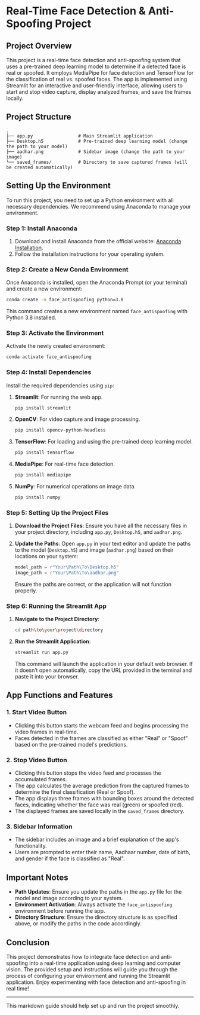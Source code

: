 # **Real-Time Face Detection & Anti-Spoofing Project**

## **Project Overview**

This project is a real-time face detection and anti-spoofing system that uses a pre-trained deep learning model to determine if a detected face is real or spoofed. It employs MediaPipe for face detection and TensorFlow for the classification of real vs. spoofed faces. The app is implemented using Streamlit for an interactive and user-friendly interface, allowing users to start and stop video capture, display analyzed frames, and save the frames locally.

## **Project Structure**

```
.
├── app.py                 # Main Streamlit application
├── Desktop.h5             # Pre-trained deep learning model (change the path to your model)
├── aadhar.png             # Sidebar image (change the path to your image)
└── saved_frames/          # Directory to save captured frames (will be created automatically)
```

## **Setting Up the Environment**

To run this project, you need to set up a Python environment with all necessary dependencies. We recommend using Anaconda to manage your environment.

### **Step 1: Install Anaconda**

1. Download and install Anaconda from the official website: [Anaconda Installation](https://www.anaconda.com/products/distribution#download-section).
2. Follow the installation instructions for your operating system.

### **Step 2: Create a New Conda Environment**

Once Anaconda is installed, open the Anaconda Prompt (or your terminal) and create a new environment:

```bash
conda create -n face_antispoofing python=3.8
```

This command creates a new environment named `face_antispoofing` with Python 3.8 installed.

### **Step 3: Activate the Environment**

Activate the newly created environment:

```bash
conda activate face_antispoofing
```

### **Step 4: Install Dependencies**

Install the required dependencies using `pip`:

1. **Streamlit**: For running the web app.
   ```bash
   pip install streamlit
   ```

2. **OpenCV**: For video capture and image processing.
   ```bash
   pip install opencv-python-headless
   ```

3. **TensorFlow**: For loading and using the pre-trained deep learning model.
   ```bash
   pip install tensorflow
   ```

4. **MediaPipe**: For real-time face detection.
   ```bash
   pip install mediapipe
   ```

5. **NumPy**: For numerical operations on image data.
   ```bash
   pip install numpy
   ```

### **Step 5: Setting Up the Project Files**

1. **Download the Project Files**: Ensure you have all the necessary files in your project directory, including `app.py`, `Desktop.h5`, and `aadhar.png`.
   
2. **Update the Paths**: Open `app.py` in your text editor and update the paths to the model (`Desktop.h5`) and image (`aadhar.png`) based on their locations on your system:
   ```python
   model_path = r"Your\Path\To\Desktop.h5"
   image_path = r"Your\Path\To\aadhar.png"
   ```

   Ensure the paths are correct, or the application will not function properly.

### **Step 6: Running the Streamlit App**

1. **Navigate to the Project Directory**:
   ```bash
   cd path\to\your\project\directory
   ```

2. **Run the Streamlit Application**:
   ```bash
   streamlit run app.py
   ```

   This command will launch the application in your default web browser. If it doesn’t open automatically, copy the URL provided in the terminal and paste it into your browser.

## **App Functions and Features**

### **1. Start Video Button**
- Clicking this button starts the webcam feed and begins processing the video frames in real-time.
- Faces detected in the frames are classified as either "Real" or "Spoof" based on the pre-trained model's predictions.

### **2. Stop Video Button**
- Clicking this button stops the video feed and processes the accumulated frames.
- The app calculates the average prediction from the captured frames to determine the final classification (Real or Spoof).
- The app displays three frames with bounding boxes around the detected faces, indicating whether the face was real (green) or spoofed (red).
- The displayed frames are saved locally in the `saved_frames` directory.

### **3. Sidebar Information**
- The sidebar includes an image and a brief explanation of the app's functionality.
- Users are prompted to enter their name, Aadhaar number, date of birth, and gender if the face is classified as "Real".

## **Important Notes**

- **Path Updates**: Ensure you update the paths in the `app.py` file for the model and image according to your system.
- **Environment Activation**: Always activate the `face_antispoofing` environment before running the app.
- **Directory Structure**: Ensure the directory structure is as specified above, or modify the paths in the code accordingly.

## **Conclusion**

This project demonstrates how to integrate face detection and anti-spoofing into a real-time application using deep learning and computer vision. The provided setup and instructions will guide you through the process of configuring your environment and running the Streamlit application. Enjoy experimenting with face detection and anti-spoofing in real time!

---

This markdown guide should help set up and run the project smoothly.
